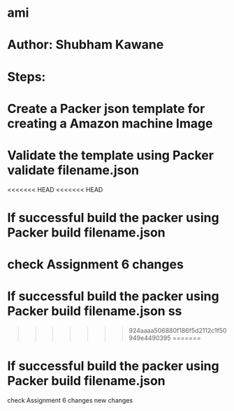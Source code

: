 # ami
# Author: Shubham Kawane

# Steps: 

# Create a Packer json template for creating a Amazon machine Image

# Validate the template using Packer validate filename.json

<<<<<<< HEAD
<<<<<<< HEAD
# If successful build the packer using  Packer build filename.json
check Assignment 6 changes
=======
# If successful build the packer using  Packer build filename.json   ss
>>>>>>> 924aaaa506880f186f5d2112c1f50949e4490395
=======
# If successful build the packer using  Packer build filename.json
check Assignment 6 changes  new changes



